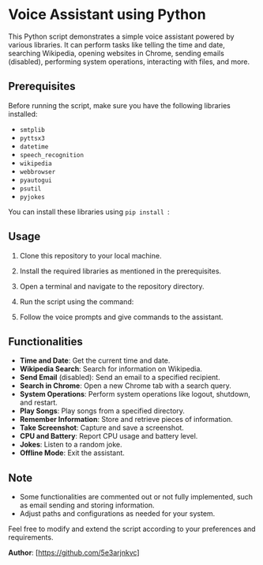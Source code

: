 # Voice Assistant using Python

This Python script demonstrates a simple voice assistant powered by various libraries. It can perform tasks like telling the time and date, searching Wikipedia, opening websites in Chrome, sending emails (disabled), performing system operations, interacting with files, and more.

## Prerequisites

Before running the script, make sure you have the following libraries installed:
- `smtplib`
- `pyttsx3`
- `datetime`
- `speech_recognition`
- `wikipedia`
- `webbrowser`
- `pyautogui`
- `psutil`
- `pyjokes`

You can install these libraries using `pip install `:



## Usage

1. Clone this repository to your local machine.
2. Install the required libraries as mentioned in the prerequisites.
3. Open a terminal and navigate to the repository directory.
4. Run the script using the command:



5. Follow the voice prompts and give commands to the assistant.

## Functionalities

- **Time and Date**: Get the current time and date.
- **Wikipedia Search**: Search for information on Wikipedia.
- **Send Email** (disabled): Send an email to a specified recipient.
- **Search in Chrome**: Open a new Chrome tab with a search query.
- **System Operations**: Perform system operations like logout, shutdown, and restart.
- **Play Songs**: Play songs from a specified directory.
- **Remember Information**: Store and retrieve pieces of information.
- **Take Screenshot**: Capture and save a screenshot.
- **CPU and Battery**: Report CPU usage and battery level.
- **Jokes**: Listen to a random joke.
- **Offline Mode**: Exit the assistant.

## Note

- Some functionalities are commented out or not fully implemented, such as email sending and storing information.
- Adjust paths and configurations as needed for your system.

Feel free to modify and extend the script according to your preferences and requirements.

**Author**: [https://github.com/5e3arjnkvc]
